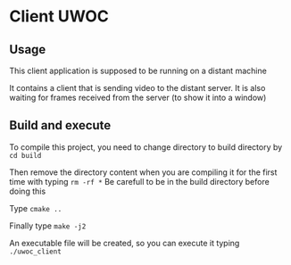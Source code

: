# Client UWOC

## Usage

This client application is supposed to be running on a distant machine

It contains a client that is sending video to the distant server. It is also
waiting for frames received from the server (to show it into a window)

## Build and execute

To compile this project, you need to change directory to build directory by `cd build`

Then remove the directory content when you are compiling it for the first time with typing
`rm -rf *`
Be carefull to be in the build directory before doing this

Type `cmake ..`

Finally type `make -j2`

An executable file will be created, so you can execute it typing `./uwoc_client`